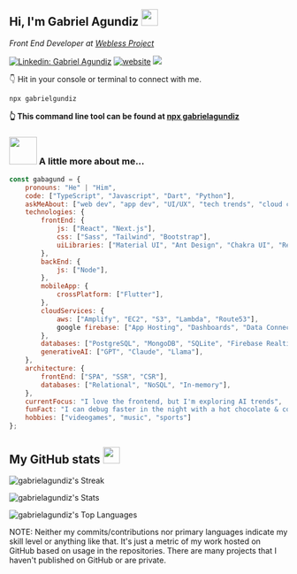 <h2> Hi, I'm Gabriel Agundiz <img src="https://emojis.slackmojis.com/emojis/images/1697091850/70723/penguinq.gif?1697091850" width="30"/> </h2>

<p> <em> Front End Developer at <a href="https://weblessproject.com"> Webless Project</a> </em> </p>

[![Linkedin: Gabriel Agundiz](https://img.shields.io/badge/-Gabriel%20Agundiz-blue?style=flat-square&logo=Linkedin&logoColor=white)](https://www.linkedin.com/in/gabriel-agundiz/)
[![website](https://img.shields.io/badge/Website-46a2f1.svg?&style=flat-square&logo=Google-Chrome&logoColor=white)](https://gabrielagundiz.com/)
![](https://gabrielagundiz.com)

👇 Hit in your console or terminal to connect with me.

```bash
npx gabrielgundiz
```
**👆 This command line tool can be found at [npx gabrielagundiz](https://github.com/GabrielAgundiz/npx_card)**


### <img src="https://media.giphy.com/media/vuPffhfwHawZq/giphy.gif?cid=ecf05e47o8re1jpspk0vsnu6oaxma4dlgu1q67o749ibcdzn&ep=v1_gifs_search&rid=giphy.gif&ct=g" width="50"> A little more about me...  

```javascript
const gabagund = {
    pronouns: "He" | "Him",
    code: ["TypeScript", "Javascript", "Dart", "Python"],
    askMeAbout: ["web dev", "app dev", "UI/UX", "tech trends", "cloud computing", "AI"],
    technologies: {
        frontEnd: {
            js: ["React", "Next.js"],
            css: ["Sass", "Tailwind", "Bootstrap"],
            uiLibraries: ["Material UI", "Ant Design", "Chakra UI", "React Bootstrap"],
        },
        backEnd: {
            js: ["Node"],
        },
        mobileApp: {
            crossPlatform: ["Flutter"],
        },
        cloudServices: {
            aws: ["Amplify", "EC2", "S3", "Lambda", "Route53"],
            google firebase: ["App Hosting", "Dashboards", "Data Connect", "Storage"],
        },
        databases: ["PostgreSQL", "MongoDB", "SQLite", "Firebase Realtime DB"],
        generativeAI: ["GPT", "Claude", "Llama"],
    },
    architecture: {
        frontEnd: ["SPA", "SSR", "CSR"],
        databases: ["Relational", "NoSQL", "In-memory"],
    },
    currentFocus: "I love the frontend, but I'm exploring AI trends",
    funFact: "I can debug faster in the night with a hot chocolate & cookies in hand!",
    hobbies: ["videogames", "music", "sports"]
};
```
<h2> My GitHub stats  <img src="https://emojis.slackmojis.com/emojis/images/1702960994/82884/c_penguinq.gif?1702960994" width="30"/> </h2>

![gabrielagundiz's Streak](https://github-readme-streak-stats.herokuapp.com/?user=gabrielagundiz&theme=synthwave&hide_border=true)

![gabrielagundiz's Stats](https://github-readme-stats.vercel.app/api?username=gabrielagundiz&theme=synthwave&show_icons=true&hide_border=true&count_private=true)

![gabrielagundiz's Top Languages](https://github-readme-stats.vercel.app/api/top-langs/?username=gabrielagundiz&theme=synthwave&show_icons=true&hide_border=true&layout=compact)



<p>NOTE: Neither my commits/contributions nor primary languages ​​indicate my skill level or anything like that. It's just a metric of my work hosted on GitHub based on usage in the repositories. There are many projects that I haven't published on GitHub or are private.</p>